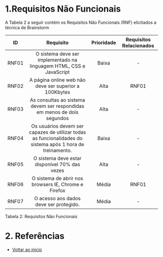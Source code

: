 # 1.Requisitos Não Funcionais

A Tabela 2 a seguir contém os Requisitos Não Funcionais (RNF) elicitados a técnica de Brainstorm

| ID   |                                                      Requisito                                                     | Prioridade | Requisitos Relacionados |
| :--: | :----------------------------------------------------------------------------------------------------------------: | :--------: | :-------: |
| RNF01 |                O sistema deve ser implementado na linguagem HTML, CSS e JavaScript                                                             |  Baixa     |    -      |
| RNF02 |                A página online web não deve ser superior a 100Kbytes                                                                           |  Alta      |      RNF01    |
| RNF03 |                As consultas ao sistema devem ser respondidas em menos de dois segundos                                                         |  Alta      |     -     |
| RNF04 |                Os usuários devem ser capazes de utilizar todas as funcionalidades do sistema após 1 hora de treinamento.                       |  Baixa     |      -    |
| RNF05 |                O sistema deve estar disponível 70% das vezes                                                                                   |  Alta      |      -    |
| RNF06 |                O sistema de abrir nos browsers IE, Chrome e Firefox                                                                            |  Média     |     RNF01     |
| RNF07 |                O acesso aos dados deve ser protegido.                                                                                          |  Média     |     -     |

Tabela 2: Requisitos Não Funcionais

# 2. Referências

- [Voltar ao inicio](https://github.com/majulleal/swap-nutri/blob/main/README.md) 
